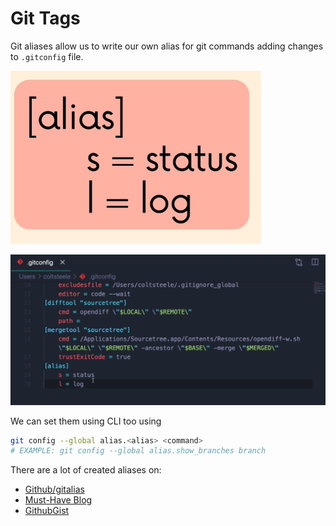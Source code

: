 # Git Tags

Git aliases allow us to write our own alias for git commands adding changes to `.gitconfig` file.

![alt-text](./screenshots/image_16_01.png)

![alt-text](./screenshots/image_16_02.png)

We can set them using CLI too using

```bash
git config --global alias.<alias> <command>
# EXAMPLE: git config --global alias.show_branches branch
```

There are a lot of created aliases on:

* [Github/gitalias](https://github.com/GitAlias/gitalias)
* [Must-Have Blog](https://www.durdn.com/blog/2012/11/22/must-have-git-aliases-advanced-examples/)
* [GithubGist](https://gist.github.com/mwhite/6887990)
